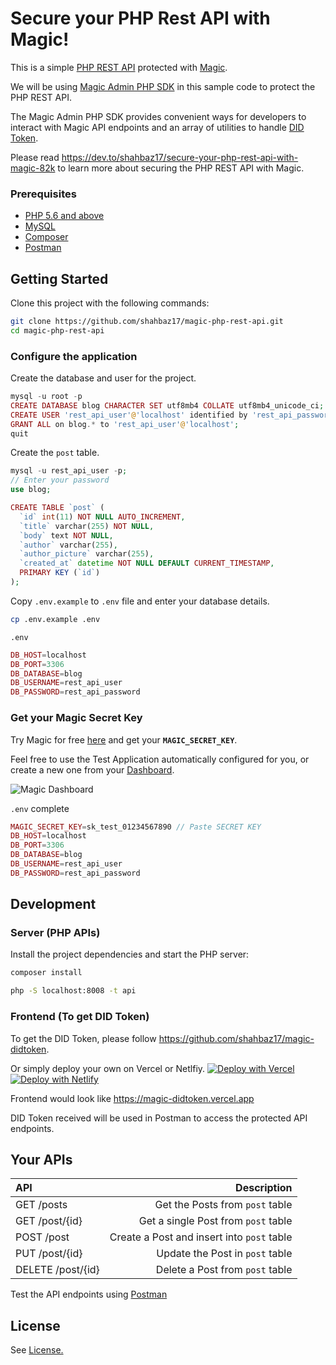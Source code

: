 # Secure your PHP Rest API with Magic!

This is a simple [PHP REST API](https://github.com/shahbaz17/php-rest-api) protected with [Magic](https://magic.link).

We will be using [Magic Admin PHP SDK](https://github.com/magiclabs/magic-admin-php) in this sample code to protect the PHP REST API.

The Magic Admin PHP SDK provides convenient ways for developers to interact with Magic API endpoints and an array of utilities to handle [DID Token](https://docs.magic.link/decentralized-id).

Please read https://dev.to/shahbaz17/secure-your-php-rest-api-with-magic-82k to learn more about securing the PHP REST API with Magic.

### Prerequisites

- [PHP 5.6 and above](https://www.php.net/downloads.php)
- [MySQL](https://www.mysql.com/downloads/)
- [Composer](http://getcomposer.org/)
- [Postman](https://www.postman.com/downloads/)

## Getting Started

Clone this project with the following commands:

```bash
git clone https://github.com/shahbaz17/magic-php-rest-api.git
cd magic-php-rest-api
```

### Configure the application

Create the database and user for the project.

```php
mysql -u root -p
CREATE DATABASE blog CHARACTER SET utf8mb4 COLLATE utf8mb4_unicode_ci;
CREATE USER 'rest_api_user'@'localhost' identified by 'rest_api_password';
GRANT ALL on blog.* to 'rest_api_user'@'localhost';
quit
```

Create the `post` table.

```php
mysql -u rest_api_user -p;
// Enter your password
use blog;

CREATE TABLE `post` (
  `id` int(11) NOT NULL AUTO_INCREMENT,
  `title` varchar(255) NOT NULL,
  `body` text NOT NULL,
  `author` varchar(255),
  `author_picture` varchar(255),
  `created_at` datetime NOT NULL DEFAULT CURRENT_TIMESTAMP,
  PRIMARY KEY (`id`)
);
```

Copy `.env.example` to `.env` file and enter your database details.

```bash
cp .env.example .env
```

`.env`

```php
DB_HOST=localhost
DB_PORT=3306
DB_DATABASE=blog
DB_USERNAME=rest_api_user
DB_PASSWORD=rest_api_password
```

### Get your Magic Secret Key

Try Magic for free [here](https://magic.link/invite/r/kpD9rMJFZGPqVvx1) and get your **`MAGIC_SECRET_KEY`**.

Feel free to use the Test Application automatically configured for you, or create a new one from your [Dashboard](https://dashboard.magic.link).

![Magic Dashboard](https://dev-to-uploads.s3.amazonaws.com/uploads/articles/yiehdmd2kpokpeom3rqh.png)

`.env` complete

```php
MAGIC_SECRET_KEY=sk_test_01234567890 // Paste SECRET KEY
DB_HOST=localhost
DB_PORT=3306
DB_DATABASE=blog
DB_USERNAME=rest_api_user
DB_PASSWORD=rest_api_password
```

## Development

### Server (PHP APIs)

Install the project dependencies and start the PHP server:

```bash
composer install
```

```bash
php -S localhost:8008 -t api
```

### Frontend (To get DID Token)

To get the DID Token, please follow https://github.com/shahbaz17/magic-didtoken.

Or simply deploy your own on Vercel or Netlfiy.
[![Deploy with Vercel](https://vercel.com/button)](https://vercel.com/new/git/external?repository-url=https%3A%2F%2Fgithub.com%2Fshahbaz17%2Fmagic-didtoken&env=NEXT_PUBLIC_MAGIC_PUBLISHABLE_KEY,MAGIC_SECRET_KEY) [![Deploy with Netlify](https://www.netlify.com/img/deploy/button.svg)](https://app.netlify.com/start/deploy?repository=https://github.com/shahbaz17/magic-didtoken)

Frontend would look like https://magic-didtoken.vercel.app

DID Token received will be used in Postman to access the protected API endpoints.

## Your APIs

| API               |                                Description |
| :---------------- | -----------------------------------------: |
| GET /posts        |            Get the Posts from `post` table |
| GET /post/{id}    |        Get a single Post from `post` table |
| POST /post        | Create a Post and insert into `post` table |
| PUT /post/{id}    |            Update the Post in `post` table |
| DELETE /post/{id} |            Delete a Post from `post` table |

Test the API endpoints using [Postman](https://www.postman.com/)

## License

See [License.](./LICENSE)
